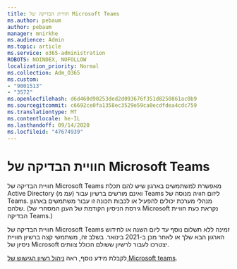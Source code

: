 ```yaml
---
title: חוויית הבדיקה של Microsoft Teams
ms.author: pebaum
author: pebaum
manager: mnirkhe
ms.audience: Admin
ms.topic: article
ms.service: o365-administration
ROBOTS: NOINDEX, NOFOLLOW
localization_priority: Normal
ms.collection: Adm_O365
ms.custom:
- "9001513"
- "3572"
ms.openlocfilehash: d6d460d90253ded2d093676f351d8250861ac0b9
ms.sourcegitcommit: c6692ce0fa1358ec3529e59ca0ecdfdea4cdc759
ms.translationtype: MT
ms.contentlocale: he-IL
ms.lasthandoff: 09/14/2020
ms.locfileid: "47674939"
---
```

# <a name="microsoft-teams-exploratory-experience"></a>חוויית הבדיקה של Microsoft Teams

חוויית הבדיקה של Microsoft Teams מאפשרת למשתמשים בארגון שיש להם תכלת Active Directory (עמ מ) ואינם מורשים ברשיון עבור Teams ליזום חוויה מנוסה של Teams. מנהלי מערכת יכולים להפעיל או לכבות תכונה זו עבור משתמשים בארגון שלהם. (גירסת הניסיון הקודמת של הענן המסחרי של Microsoft נקראת כעת חוויית הבדיקה Teams.)

חוויית הבדיקה של Microsoft Teams זמינה ללא תשלום נוסף עד ליום השנה או לחידוש הארגון הבא שלך או לאחר מכן ב-2021 בינואר. בשלב זה, משתמשי קצה ברשיון חוויית ניסיון של Microsoft יצטרכו לעבור לרשיון ששולם הכולל צוותים.

לקבלת מידע נוסף, ראה [ניהול רשיון הגישוש של Microsoft teams](https://docs.microsoft.com/microsoftteams/teams-exploratory/).
